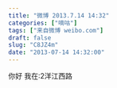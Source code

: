 ```yaml
---
title: "微博 2013.7.14 14:32"
categories: ["嘀咕"]
tags: ["来自微博 weibo.com"]
draft: false
slug: "C8JZ4m"
date: "2013-07-14 14:32:00"
---
```


<p>你好 我在:2洋江西路 ​​​​</p>
